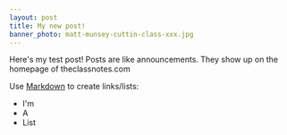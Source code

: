 ```yaml
---
layout: post
title: My new post!
banner_photo: matt-munsey-cuttin-class-xxx.jpg
---
```


Here's my test post! Posts are like announcements. They show up on the homepage of theclassnotes.com

Use [Markdown](http://daringfireball.net/projects/markdown/) to create links/lists:

* I'm
* A
* List
